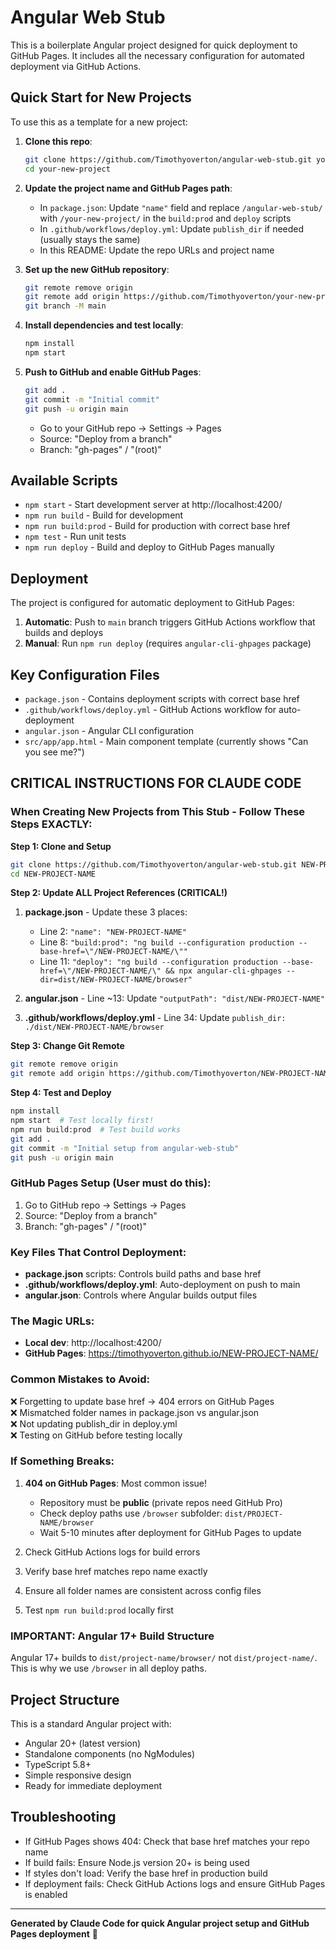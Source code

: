 # Angular Web Stub

This is a boilerplate Angular project designed for quick deployment to GitHub Pages. It includes all the necessary configuration for automated deployment via GitHub Actions.

## Quick Start for New Projects

To use this as a template for a new project:

1. **Clone this repo**:
   ```bash
   git clone https://github.com/Timothyoverton/angular-web-stub.git your-new-project
   cd your-new-project
   ```

2. **Update the project name and GitHub Pages path**:
   - In `package.json`: Update `"name"` field and replace `/angular-web-stub/` with `/your-new-project/` in the `build:prod` and `deploy` scripts
   - In `.github/workflows/deploy.yml`: Update `publish_dir` if needed (usually stays the same)
   - In this README: Update the repo URLs and project name

3. **Set up the new GitHub repository**:
   ```bash
   git remote remove origin
   git remote add origin https://github.com/Timothyoverton/your-new-project.git
   git branch -M main
   ```

4. **Install dependencies and test locally**:
   ```bash
   npm install
   npm start
   ```

5. **Push to GitHub and enable GitHub Pages**:
   ```bash
   git add .
   git commit -m "Initial commit"
   git push -u origin main
   ```
   - Go to your GitHub repo → Settings → Pages
   - Source: "Deploy from a branch"
   - Branch: "gh-pages" / "(root)"

## Available Scripts

- `npm start` - Start development server at http://localhost:4200/
- `npm run build` - Build for development
- `npm run build:prod` - Build for production with correct base href
- `npm test` - Run unit tests
- `npm run deploy` - Build and deploy to GitHub Pages manually

## Deployment

The project is configured for automatic deployment to GitHub Pages:

1. **Automatic**: Push to `main` branch triggers GitHub Actions workflow that builds and deploys
2. **Manual**: Run `npm run deploy` (requires `angular-cli-ghpages` package)

## Key Configuration Files

- `package.json` - Contains deployment scripts with correct base href
- `.github/workflows/deploy.yml` - GitHub Actions workflow for auto-deployment
- `angular.json` - Angular CLI configuration
- `src/app/app.html` - Main component template (currently shows "Can you see me?")

## CRITICAL INSTRUCTIONS FOR CLAUDE CODE

### When Creating New Projects from This Stub - Follow These Steps EXACTLY:

**Step 1: Clone and Setup**
```bash
git clone https://github.com/Timothyoverton/angular-web-stub.git NEW-PROJECT-NAME
cd NEW-PROJECT-NAME
```

**Step 2: Update ALL Project References (CRITICAL!)**
1. **package.json** - Update these 3 places:
   - Line 2: `"name": "NEW-PROJECT-NAME"`
   - Line 8: `"build:prod": "ng build --configuration production --base-href=\"/NEW-PROJECT-NAME/\""`
   - Line 11: `"deploy": "ng build --configuration production --base-href=\"/NEW-PROJECT-NAME/\" && npx angular-cli-ghpages --dir=dist/NEW-PROJECT-NAME/browser"`

2. **angular.json** - Line ~13: Update `"outputPath": "dist/NEW-PROJECT-NAME"`

3. **.github/workflows/deploy.yml** - Line 34: Update `publish_dir: ./dist/NEW-PROJECT-NAME/browser`

**Step 3: Change Git Remote**
```bash
git remote remove origin
git remote add origin https://github.com/Timothyoverton/NEW-PROJECT-NAME.git
```

**Step 4: Test and Deploy**
```bash
npm install
npm start  # Test locally first!
npm run build:prod  # Test build works
git add .
git commit -m "Initial setup from angular-web-stub"
git push -u origin main
```

### GitHub Pages Setup (User must do this):
1. Go to GitHub repo → Settings → Pages
2. Source: "Deploy from a branch"
3. Branch: "gh-pages" / "(root)"

### Key Files That Control Deployment:
- **package.json** scripts: Controls build paths and base href
- **.github/workflows/deploy.yml**: Auto-deployment on push to main
- **angular.json**: Controls where Angular builds output files

### The Magic URLs:
- **Local dev**: http://localhost:4200/
- **GitHub Pages**: https://timothyoverton.github.io/NEW-PROJECT-NAME/

### Common Mistakes to Avoid:
❌ Forgetting to update base href → 404 errors on GitHub Pages  
❌ Mismatched folder names in package.json vs angular.json  
❌ Not updating publish_dir in deploy.yml  
❌ Testing on GitHub before testing locally  

### If Something Breaks:
1. **404 on GitHub Pages**: Most common issue! 
   - Repository must be **public** (private repos need GitHub Pro)
   - Check deploy paths use `/browser` subfolder: `dist/PROJECT-NAME/browser`
   - Wait 5-10 minutes after deployment for GitHub Pages to update

2. Check GitHub Actions logs for build errors
3. Verify base href matches repo name exactly  
4. Ensure all folder names are consistent across config files
5. Test `npm run build:prod` locally first

### IMPORTANT: Angular 17+ Build Structure
Angular 17+ builds to `dist/project-name/browser/` not `dist/project-name/`. This is why we use `/browser` in all deploy paths.

## Project Structure

This is a standard Angular project with:
- Angular 20+ (latest version)
- Standalone components (no NgModules)
- TypeScript 5.8+
- Simple responsive design
- Ready for immediate deployment

## Troubleshooting

- If GitHub Pages shows 404: Check that base href matches your repo name
- If build fails: Ensure Node.js version 20+ is being used
- If styles don't load: Verify the base href in production build
- If deployment fails: Check GitHub Actions logs and ensure GitHub Pages is enabled

---

**Generated by Claude Code for quick Angular project setup and GitHub Pages deployment** 🚀
